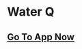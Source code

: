 # Water Q
## [Go To App Now]([https://lec-zeinrivo.streamlit.app/](https://waterq-zr-sdr.streamlit.app/))
